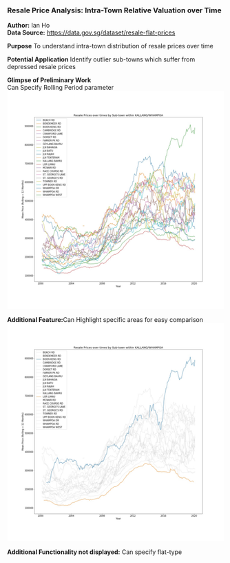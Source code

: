 ### Resale Price Analysis: Intra-Town Relative Valuation over Time
<b>Author:</b> Ian Ho <br>
<b>Data Source:</b> https://data.gov.sg/dataset/resale-flat-prices

<b>Purpose</b>
To understand intra-town distribution of resale prices over time<br>

<b>Potential Application</b>
Identify outlier sub-towns which suffer from depressed resale prices<br>

<b>Glimpse of Preliminary Work</b><br>
Can Specify Rolling Period parameter
![](diagrams/KALLANG-WHAMPOA_roll_12.jpg)

<b>Additional Feature:</b>Can Highlight specific areas for easy comparison
![](diagrams/KALLANG-WHAMPOA_roll_12_FOCUS.jpg)

<b>Additional Functionality not displayed:</b> Can specify flat-type
